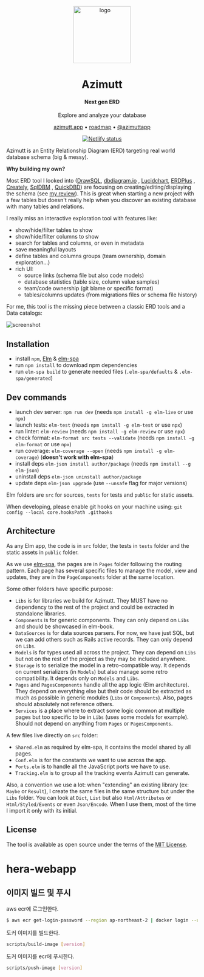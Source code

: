<p align="center"><a href="https://azimutt.app" target="_blank"><img width="150px" src="https://azimutt.app/logo.png" alt="logo"/></a></p>
<h1 align="center">Azimutt</h1>
<h4 align="center">Next gen ERD</h4>
<p align="center">Explore and analyze your database</p>

<p align="center">
  <a href="https://azimutt.app" target="_blank">azimutt.app</a> •
  <a href="https://github.com/azimuttapp/azimutt/projects/1" target="_blank">roadmap</a> •
  <a href="https://twitter.com/azimuttapp" target="_blank">@azimuttapp</a>
</p>

<p align="center">
  <a href="https://app.netlify.com/sites/azimutt/deploys" target="_blank"><img src="https://api.netlify.com/api/v1/badges/c5073177-d6c0-4403-b8c2-ee4466234f52/deploy-status" alt="Netlify status" /></a>
</p>

Azimutt is an Entity Relationship Diagram (ERD) targeting real world database schema (big & messy).

**Why building my own?**

Most ERD tool I looked into ([DrawSQL](https://drawsql.app), [dbdiagram.io](https://dbdiagram.io)
, [Lucidchart](https://www.lucidchart.com/pages/examples/er-diagram-tool), [ERDPlus](https://erdplus.com)
, [Creately](https://creately.com/lp/er-diagram-tool-online), [SqlDBM](https://sqldbm.com)
, [QuickDBD](https://www.quickdatabasediagrams.com)) are focusing on creating/editing/displaying the schema 
(see [my review](https://azimutt.app/blog/how-to-choose-your-entity-relationship-diagram)). This is great when starting a new project with a few tables 
but doesn't really help when you discover an existing database with many tables and relations.

I really miss an interactive exploration tool with features like:

- show/hide/filter tables to show
- show/hide/filter columns to show
- search for tables and columns, or even in metadata
- save meaningful layouts
- define tables and columns groups (team ownership, domain exploration...)
- rich UI:
    - source links (schema file but also code models)
    - database statistics (table size, column value samples)
    - team/code ownership (git blame or specific format)
    - tables/columns updates (from migrations files or schema file history)

For me, this tool is the missing piece between a classic ERD tools and a Data catalogs:

![screenshot](public/assets/images/screenshot-gospeak-schema.png)

## Installation

- install `npm`, [Elm](https://guide.elm-lang.org/install/elm.html) & [elm-spa](https://www.elm-spa.dev)
- run `npm install` to download npm dependencies
- run `elm-spa build` to generate needed files (`.elm-spa/defaults` & `.elm-spa/generated`)

## Dev commands

- launch dev server: `npm run dev` (needs `npm install -g elm-live` or use `npx`)
- launch tests: `elm-test` (needs `npm install -g elm-test` or use `npx`)
- run linter: `elm-review` (needs `npm install -g elm-review` or use `npx`)
- check format: `elm-format src tests --validate` (needs `npm install -g elm-format` or use `npx`)
- run coverage: `elm-coverage --open` (needs `npm install -g elm-coverage`) (**doesn't work with elm-spa**)
- install deps `elm-json install author/package` (needs `npm install --g elm-json`)
- uninstall deps `elm-json uninstall author/package`
- update deps `elm-json upgrade` (use `--unsafe` flag for major versions)

Elm folders are `src` for sources, `tests` for tests and `public` for static assets.

When developing, please enable git hooks on your machine using: `git config --local core.hooksPath .githooks`

## Architecture

As any Elm app, the code is in `src` folder, the tests in `tests` folder and the static assets in `public` folder.

As we use [elm-spa](https://www.elm-spa.dev), the pages are in `Pages` folder following the routing pattern.
Each page has several specific files to manage the model, view and updates, they are in the `PageComponents` folder at the same location.

Some other folders have specific purpose:

- `Libs` is for libraries we build for Azimutt. They MUST have no dependency to the rest of the project and could be extracted in standalone libraries.
- `Components` is for generic components. They can only depend on `Libs` and should be showcased in elm-book.
- `DataSources` is for data sources parsers. For now, we have just SQL, but we can add others such as Rails active records. They can only depend on `Libs`.
- `Models` is for types used all across the project. They can depend on `Libs` but not on the rest of the project as they may be included anywhere.
- `Storage` is to serialize the model in a retro-compatible way. It depends on current serializers (in `Models`) but also manage some retro compatibility. It depends only on `Models` and `Libs`.
- `Pages` and `PagesComponents` handle all the app logic (Elm architecture). They depend on everything else but their code should be extracted as much as possible in generic modules (`Libs` or `Components`). Also, pages should absolutely not reference others.
- `Services` is a place where to extract some logic common at multiple pages but too specific to be in `Libs` (uses some models for example). Should not depend on anything from `Pages` or `PagesComponents`.

A few files live directly on `src` folder:

- `Shared.elm` as required by elm-spa, it contains the model shared by all pages.
- `Conf.elm` is for the constants we want to use across the app.
- `Ports.elm` is to handle all the JavaScript ports we have to use.
- `Tracking.elm` is to group all the tracking events Azimutt can generate.

Also, a convention we use a lot: when "extending" an existing library (ex: `Maybe` or `Result`), I create the same files in the same structure but under the `Libs` folder.
You can look at `Dict`, `List` but also `Html/Attributes` or `Html/Styled/Events` or even `Json/Encode`.
When I use them, most of the time I import it only with its initial.

## License

The tool is available as open source under the terms of the [MIT License](https://opensource.org/licenses/MIT).

# hera-webapp
## 이미지 빌드 및 푸시
aws ecr에 로그인한다.
```sh
$ aws ecr get-login-password --region ap-northeast-2 | docker login --username AWS --password-stdin 160653022635.dkr.ecr.ap-northeast-2.amazonaws.com
```

도커 이미지를 빌드한다.
```sh
scripts/build-image [version]
```

도커 이미지를 ecr에 푸시한다.
```sh
scripts/push-image [version]
```
